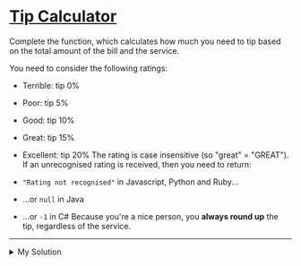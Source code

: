 # [Tip Calculator](https://www.codewars.com/kata/56598d8076ee7a0759000087)

Complete the function, which calculates how much you need to tip based on the total amount of the bill and the service.

You need to consider the following ratings:

- Terrible: tip 0%
- Poor: tip 5%
- Good: tip 10%
- Great: tip 15%
- Excellent: tip 20%
  The rating is case insensitive (so "great" = "GREAT"). If an unrecognised rating is received, then you need to return:

- `"Rating not recognised"` in Javascript, Python and Ruby...
- ...or `null` in Java
- ...or `-1` in C#
  Because you're a nice person, you **always round up** the tip, regardless of the service.

---

<details><summary>My Solution</summary>

```js
function calculateTip(amount, rating) {
  const tipMap = {
    Terrible: 0,
    Poor: 0.05,
    Good: 0.1,
    Great: 0.15,
    Excellent: 0.2
  }
  let cleanedRating = rating[0].toUpperCase() + rating.substring(1).toLowerCase()

  return tipMap.hasOwnProperty(cleanedRating) ? Math.ceil(amount * tipMap[cleanedRating]) : 'Rating not recognised'
}
```

</details>
